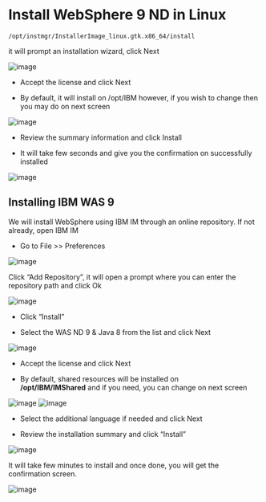 # Install WebSphere 9 ND in Linux

```markup
/opt/instmgr/InstallerImage_linux.gtk.x86_64/install
```
it will prompt an installation wizard, click Next

![image](https://user-images.githubusercontent.com/3519706/80289425-02587200-8747-11ea-8f1e-737efbc0c37a.png)

-   Accept the license and click Next

-   By default, it will install on /opt/IBM however, if you wish to change then you may do on next screen

![image](https://user-images.githubusercontent.com/3519706/80289436-18fec900-8747-11ea-9316-8b59ec678572.png)

-   Review the summary information and click Install

-   It will take few seconds and give you the confirmation on successfully installed

![image](https://user-images.githubusercontent.com/3519706/80289451-2c119900-8747-11ea-9f71-f1456d3fea89.png)

## Installing IBM WAS 9

We will install WebSphere using IBM IM through an online repository. If not already, open IBM IM

-   Go to File >> Preferences

![image](https://user-images.githubusercontent.com/3519706/80289468-3cc20f00-8747-11ea-832e-5234037dac08.png)

Click “Add Repository”, it will open a prompt where you can enter the repository path and click Ok

![image](https://user-images.githubusercontent.com/3519706/80289481-4ba8c180-8747-11ea-9ee5-ec5a4dea8867.png)

-   Click “Install”

-   Select the WAS ND 9 & Java 8 from the list and click Next

![image](https://user-images.githubusercontent.com/3519706/80289491-5fecbe80-8747-11ea-9394-c73f06f64a70.png)

-   Accept the license and click Next

-   By default, shared resources will be installed on  
**/opt/IBM/IMShared**  and if you need, you can change on next screen

![image](https://user-images.githubusercontent.com/3519706/80289507-785cd900-8747-11ea-929d-071ad8bac498.png)
![image](https://user-images.githubusercontent.com/3519706/80289514-81e64100-8747-11ea-9349-6e852a41a69b.png)

-   Select the additional language if needed and click Next

-   Review the installation summary and click “Install”

![image](https://user-images.githubusercontent.com/3519706/80289526-90ccf380-8747-11ea-86ea-d666b58b3100.png)

It will take few minutes to install and once done, you will get the confirmation screen.

![image](https://user-images.githubusercontent.com/3519706/80289534-a2160000-8747-11ea-97ec-504d2ab2f81c.png)